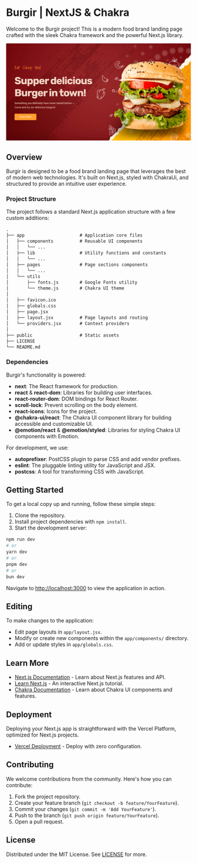 # Burgir | NextJS & Chakra

Welcome to the Burgir project! This is a modern food brand landing page crafted with the sleek Chakra framework and the powerful Next.js library.

![Burgir](https://github.com/sorenblank/burgir-chakra/blob/main/public/og-image.png "This site looks cool doesn't it?")

## Overview

Burgir is designed to be a food brand landing page that leverages the best of modern web technologies. It's built on Next.js, styled with ChakraUi, and structured to provide an intuitive user experience.

### Project Structure

The project follows a standard Next.js application structure with a few custom additions:

```
.
├── app                     # Application core files
│   ├── components          # Reusable UI components
│   │   └── ...
│   ├── lib                 # Utility functions and constants
│   │   └── ...
│   ├── pages               # Page sections components
│   │   └── ...
│   └── utils               
│       ├── fonts.js        # Google Fonts utility
│       └── theme.js        # Chakra UI theme
│ 
│   ├── favicon.ico
│   ├── globals.css
│   ├── page.jsx
│   ├── layout.jsx          # Page layouts and routing
│   └── providers.jsx       # Context providers
│  
├── public                  # Static assets
├── LICENSE
└── README.md
```
### Dependencies

Burgir's functionality is powered:

- **next**: The React framework for production.
- **react** & **react-dom**: Libraries for building user interfaces.
- **react-router-dom**: DOM bindings for React Router.
- **scroll-lock**: Prevent scrolling on the body element.
- **react-icons**: Icons for the project.
- **@chakra-ui/react**: The Chakra UI component library for building accessible and customizable UI.
- **@emotion/react** & **@emotion/styled**: Libraries for styling Chakra UI components with Emotion.

For development, we use:

- **autoprefixer**: PostCSS plugin to parse CSS and add vendor prefixes.
- **eslint**: The pluggable linting utility for JavaScript and JSX.
- **postcss**: A tool for transforming CSS with JavaScript.

## Getting Started

To get a local copy up and running, follow these simple steps:

1. Clone the repository.
2. Install project dependencies with `npm install`.
3. Start the development server:

```bash
npm run dev
# or
yarn dev
# or
pnpm dev
# or
bun dev
```

Navigate to [http://localhost:3000](http://localhost:3000) to view the application in action.

## Editing

To make changes to the application:

- Edit page layouts in `app/layout.jsx`.
- Modify or create new components within the `app/components/` directory.
- Add or update styles in `app/globals.css`.

## Learn More

- [Next.js Documentation](https://nextjs.org/docs) - Learn about Next.js features and API.
- [Learn Next.js](https://nextjs.org/learn) - An interactive Next.js tutorial.
- [Chakra Documentation](https://chakra-ui.com/docs/getting-started) - Learn about Chakra UI components and features.

## Deployment

Deploying your Next.js app is straightforward with the Vercel Platform, optimized for Next.js projects.

- [Vercel Deployment](https://vercel.com/new?utm_medium=default-template&filter=next.js&utm_source=create-next-app&utm_campaign=create-next-app-readme) - Deploy with zero configuration.

## Contributing

We welcome contributions from the community. Here's how you can contribute:

1. Fork the project repository.
2. Create your feature branch (`git checkout -b feature/YourFeature`).
3. Commit your changes (`git commit -m 'Add YourFeature'`).
4. Push to the branch (`git push origin feature/YourFeature`).
5. Open a pull request.

## License

Distributed under the MIT License. See [LICENSE](https://github.com/sorenblank/burgir-chakra/blob/main/LICENSE) for more.